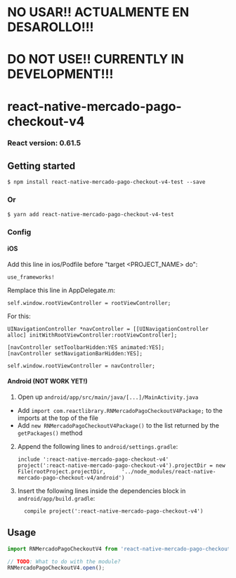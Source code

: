 # NO USAR!! ACTUALMENTE EN DESAROLLO!!!

# DO NOT USE!! CURRENTLY IN DEVELOPMENT!!!

# react-native-mercado-pago-checkout-v4

### React version: 0.61.5

## Getting started

`$ npm install react-native-mercado-pago-checkout-v4-test --save`

### Or

`$ yarn add react-native-mercado-pago-checkout-v4-test`

### Config


#### iOS

Add this line in ios/Podfile before "target <PROJECT_NAME> do":

```objective c
use_frameworks!
```

Remplace this line in AppDelegate.m:

```objective c
self.window.rootViewController = rootViewController;
```

For this:

```objective c
UINavigationController *navController = [[UINavigationController alloc] initWithRootViewController:rootViewController];
  
[navController setToolbarHidden:YES animated:YES];
[navController setNavigationBarHidden:YES];

self.window.rootViewController = navController;
```

#### Android (NOT WORK YET!)

1. Open up `android/app/src/main/java/[...]/MainActivity.java`
  - Add `import com.reactlibrary.RNMercadoPagoCheckoutV4Package;` to the imports at the top of the file
  - Add `new RNMercadoPagoCheckoutV4Package()` to the list returned by the `getPackages()` method
2. Append the following lines to `android/settings.gradle`:
  	```
  	include ':react-native-mercado-pago-checkout-v4'
  	project(':react-native-mercado-pago-checkout-v4').projectDir = new File(rootProject.projectDir, 	'../node_modules/react-native-mercado-pago-checkout-v4/android')
  	```
3. Insert the following lines inside the dependencies block in `android/app/build.gradle`:
  	```
      compile project(':react-native-mercado-pago-checkout-v4')
  	```


## Usage
```javascript
import RNMercadoPagoCheckoutV4 from 'react-native-mercado-pago-checkout-v4';

// TODO: What to do with the module?
RNMercadoPagoCheckoutV4.open();
```
  
